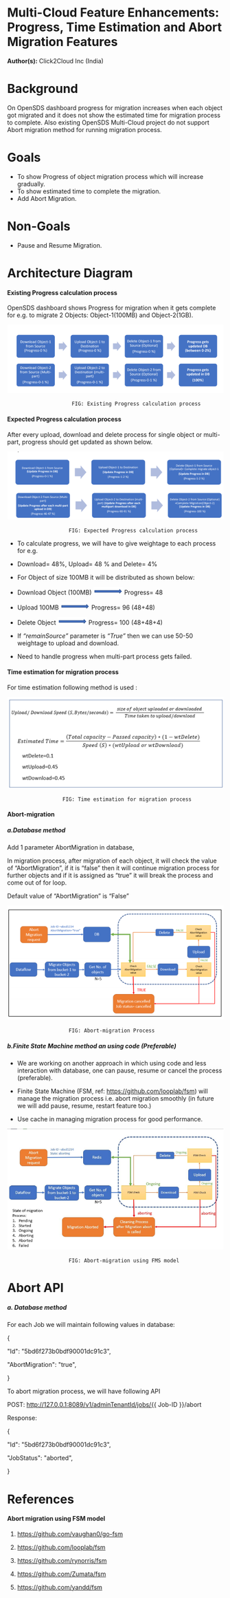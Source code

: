 # Multi-Cloud Feature Enhancements: Progress, Time Estimation and Abort Migration Features

**Author(s):** Click2Cloud Inc (India)

# Background

On OpenSDS dashboard progress for migration increases when each object got migrated and it does not show the estimated time for migration process to complete. Also existing OpenSDS Multi-Cloud project do not support Abort migration method for running migration process.

# Goals
- To show Progress of object migration process which will increase gradually.
- To show estimated time to complete the migration.
- Add Abort Migration.

# Non-Goals
- Pause and Resume Migration.

# Architecture Diagram

#### Existing Progress calculation process

OpenSDS dashboard shows Progress for migration when it gets complete for e.g. to migrate 2
Objects: Object-1(100MB) and Object-2(1GB).

![picture](1.png)

                         FIG: Existing Progress calculation process

#### Expected Progress calculation process
After every upload, download and delete process for single object or multi-part, progress should get
updated as shown below.

![picture](2.png)
          
                        FIG: Expected Progress calculation process
   
   - To calculate progress, we will have to give weightage to each process for e.g.
   
 -  Download= 48%, Upload= 48 % and Delete= 4%
   
  - For Object of size 100MB it will be distributed as shown below:
   
  - Download Object (100MB) ![picture](3.png) Progress= 48
   
 -  Upload 100MB            ![picture](3.png) Progress= 96 (48+48)
   
 -  Delete Object           ![picture](3.png) Progress= 100 (48+48+4)
   
  - If _“remainSource”_ parameter is _“True”_ then we can use 50-50 weightage to upload and
   download.
   
  -  Need to handle progress when multi-part process gets failed.
  
 #### Time estimation for migration process
 
 For time estimation following method is used :
 
 ![picture](4.png)
 
                      FIG: Time estimation for migration process
  
  
####   Abort-migration

##### a.Database method
Add 1 parameter AbortMigration in database,

In migration process, after migration of each object, it will check the value of “AbortMigration”,
if it is “false” then it will continue migration process for further objects and if it is assigned as
“true” it will break the process and come out of for loop.   

Default value of “AbortMigration” is “False”

![picture](5.png)

                        FIG: Abort-migration Process
                        

     
  
 ##### b.Finite State Machine method an using code (Preferable)       
 
 - We are working on another approach in which using code and less interaction with database,
   one can pause, resume or cancel the process (preferable).
   
 - Finite State Machine (FSM, ref: https://github.com/looplab/fsm) will manage the
   migration process i.e. abort migration smoothly (in future we will add pause,
   resume, restart feature too.)
   
 - Use cache in managing migration process for good performance.
  
  ![picture](6.png)
  
                        FIG: Abort-migration using FMS model 
 
#  Abort API

##### a. Database method
For each Job we will maintain following values in database:

{

"Id": "5bd6f273b0bdf90001dc91c3",

"AbortMigration": "true",

}

To abort migration process, we will have following API

POST: http://127.0.0.1:8089/v1/adminTenantId/jobs/{{ Job-ID }}/abort

Response:

{

"Id": "5bd6f273b0bdf90001dc91c3",

"JobStatus": "aborted",

}

# References

#### Abort migration using FSM model

1. https://github.com/vaughan0/go-fsm

2. https://github.com/looplab/fsm

3. https://github.com/rynorris/fsm

4. https://github.com/Zumata/fsm

5. https://github.com/yandd/fsm
